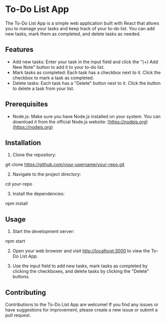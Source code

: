 # To-Do List App

The To-Do List App is a simple web application built with React that allows you to manage your tasks and keep track of your to-do list. You can add new tasks, mark them as completed, and delete tasks as needed.

## Features

- Add new tasks: Enter your task in the input field and click the "(+) Add New Note" button to add it to your to-do list.
- Mark tasks as completed: Each task has a checkbox next to it. Click the checkbox to mark a task as completed.
- Delete tasks: Each task has a "Delete" button next to it. Click the button to delete a task from your list.

## Prerequisites

- Node.js: Make sure you have Node.js installed on your system. You can download it from the official Node.js website: [https://nodejs.org](https://nodejs.org)

## Installation

1. Clone the repository:

git clone https://github.com/your-username/your-repo.git


2. Navigate to the project directory:

cd your-repo


3. Install the dependencies:

npm install


## Usage

1. Start the development server:

npm start


2. Open your web browser and visit [http://localhost:3000](http://localhost:3000) to view the To-Do List App.

3. Use the input field to add new tasks, mark tasks as completed by clicking the checkboxes, and delete tasks by clicking the "Delete" buttons.

## Contributing

Contributions to the To-Do List App are welcome! If you find any issues or have suggestions for improvement, please create a new issue or submit a pull request.
